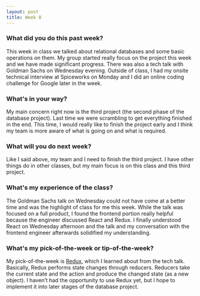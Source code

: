 ```yaml
---
layout: post
title: Week 8
---
```


### What did you do this past week?
This week in class we talked about relational databases and some basic operations on them. My group started really focus on the project this week and we have made significant progress. There was also a tech talk with Goldman Sachs on Wednesday evening. Outside of class, I had my onsite technical interview at Spiceworks on Monday and I did an online coding challenge for Google later in the week.

### What's in your way?
My main concern right now is the third project (the second phase of the database project). Last time we were scrambling to get everything finished in the end. This time, I would really like to finish the project early and I think my team is more aware of what is going on and what is required.

### What will you do next week?
Like I said above, my team and I need to finish the third project. I have other things do in other classes, but my main focus is on this class and this third project.

### What's my experience of the class?
The Goldman Sachs talk on Wednesday could not have come at a better time and was the highlight of class for me this week. While the talk was focused on a full product, I found the frontend portion really helpful because the engineer discussed React and Redux. I finally understood React on Wednesday afternoon and the talk and my conversation with the frontend engineer afterwards solidified my understanding.

### What's my pick-of-the-week or tip-of-the-week?
My pick-of-the-week is [Redux](http://redux.js.org), which I learned about from the tech talk. Basically, Redux performs state changes through reducers. Reducers take the current state and the action and produce the changed state (as a new object). I haven’t had the opportunity to use Redux yet, but I hope to implement it into later stages of the database project.
